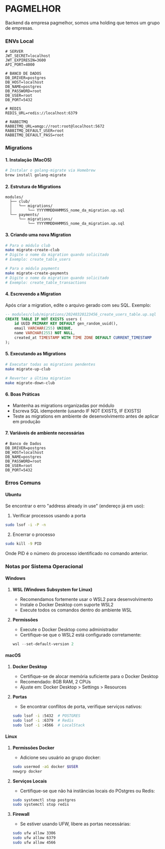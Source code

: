 # PAGMELHOR

Backend da empresa pagmelhor, somos uma holding que temos um grupo de empresas.

### ENVs Local
```
# SERVER
JWT_SECRET=localhost
JWT_EXPIRESIN=3600
API_PORT=4000

# BANCO DE DADOS
DB_DRIVER=postgres
DB_HOST=localhost
DB_NAME=postgres
DB_PASSWORD=root
DB_USER=root
DB_PORT=5432

# REDIS
REDIS_URL=redis://localhost:6379

# RABBITMQ
RABBITMQ_URL=amqp://root:root@localhost:5672
RABBITMQ_DEFAULT_USER=root
RABBITMQ_DEFAULT_PASS=root
```

### Migrations

#### 1. Instalação (MacOS)
```bash
# Instalar o golang-migrate via Homebrew
brew install golang-migrate
```

#### 2. Estrutura de Migrations
```
modules/
  ├── club/
  │   └── migrations/
  │       └── YYYYMMDDHHMMSS_nome_da_migration.up.sql
  └── payments/
      └── migrations/
          └── YYYYMMDDHHMMSS_nome_da_migration.up.sql
```

#### 3. Criando uma nova Migration
```bash
# Para o módulo club
make migrate-create-club
# Digite o nome da migration quando solicitado
# Exemplo: create_table_users

# Para o módulo payments
make migrate-create-payments
# Digite o nome da migration quando solicitado
# Exemplo: create_table_transactions
```

#### 4. Escrevendo a Migration
Após criar a migration, edite o arquivo gerado com seu SQL. Exemplo:
```sql
-- modules/club/migrations/20240320123456_create_users_table.up.sql
CREATE TABLE IF NOT EXISTS users (
    id UUID PRIMARY KEY DEFAULT gen_random_uuid(),
    email VARCHAR(255) UNIQUE,
    name VARCHAR(255) NOT NULL,
    created_at TIMESTAMP WITH TIME ZONE DEFAULT CURRENT_TIMESTAMP
);
```

#### 5. Executando as Migrations
```bash
# Executar todas as migrations pendentes
make migrate-up-club

# Reverter a última migration
make migrate-down-club
```
#### 6. Boas Práticas
- Mantenha as migrations organizadas por módulo
- Escreva SQL idempotente (usando IF NOT EXISTS, IF EXISTS)
- Teste as migrations em ambiente de desenvolvimento antes de aplicar em produção

#### 7. Variáveis de ambiente necessárias
```env
# Banco de Dados
DB_DRIVER=postgres
DB_HOST=localhost
DB_NAME=postgres
DB_PASSWORD=root
DB_USER=root
DB_PORT=5432
```



### Erros Comuns

#### Ubuntu

Se encontrar o erro "address already in use" (endereço já em uso):

1. Verificar processos usando a porta
```sh
sudo lsof -i -P -n
```

2. Encerrar o processo
```sh
sudo kill -9 PID
```

Onde PID é o número do processo identificado no comando anterior.

### Notas por Sistema Operacional

#### Windows

1. **WSL (Windows Subsystem for Linux)**
   - Recomendamos fortemente usar o WSL2 para desenvolvimento
   - Instale o Docker Desktop com suporte WSL2
   - Execute todos os comandos dentro do ambiente WSL

2. **Permissões**
   - Execute o Docker Desktop como administrador
   - Certifique-se que o WSL2 está configurado corretamente:
   ```powershell
   wsl --set-default-version 2
   ```

#### macOS

1. **Docker Desktop**
   - Certifique-se de alocar memória suficiente para o Docker Desktop
   - Recomendado: 8GB RAM, 2 CPUs
   - Ajuste em: Docker Desktop > Settings > Resources

2. **Portas**
   - Se encontrar conflitos de porta, verifique serviços nativos:
   ```sh
   sudo lsof -i :5432  # POSTGRES
   sudo lsof -i :6379  # Redis
   sudo lsof -i :4566  # LocalStack
   ```

#### Linux

1. **Permissões Docker**
   - Adicione seu usuário ao grupo docker:
   ```sh
   sudo usermod -aG docker $USER
   newgrp docker
   ```

2. **Serviços Locais**
   - Certifique-se que não há instâncias locais do POstgres ou Redis:
   ```sh
   sudo systemctl stop postgres
   sudo systemctl stop redis
   ```

3. **Firewall**
   - Se estiver usando UFW, libere as portas necessárias:
   ```sh
   sudo ufw allow 3306
   sudo ufw allow 6379
   sudo ufw allow 4566
   ```